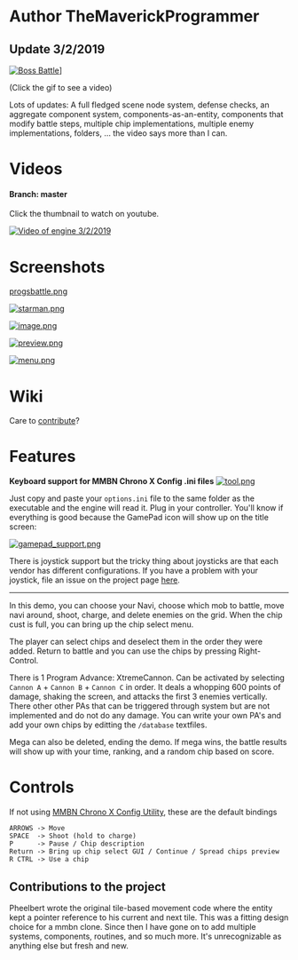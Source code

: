
# Author TheMaverickProgrammer

## Update 3/2/2019
[![Boss Battle](https://media.giphy.com/media/1eEv6U6IzFpFFfncDT/giphy.gif)](https://youtu.be/8EIgjohRZ_c?t=375)]

(Click the gif to see a video)

Lots of updates: A full fledged scene node system, defense checks, an aggregate component system, components-as-an-entity, components that modify battle steps, multiple chip implementations, multiple enemy implementations, folders, ... the video says more than I can.

# Videos
#### Branch: master
Click the thumbnail to watch on youtube. 

[![Video of engine 3/2/2019](http://i3.ytimg.com/vi/8EIgjohRZ_c/maxresdefault.jpg)](https://youtu.be/8EIgjohRZ_c) 

# Screenshots

[progsbattle.png](http://i3.ytimg.com/vi/8EIgjohRZ_c/maxresdefault.jpg)

[![starman.png](https://s8.postimg.cc/qjbob7h2d/starman.png)](https://postimg.cc/image/3umhbmzoh/)

[![image.png](https://s8.postimg.cc/sjtcjqrol/folder.png)](https://s8.postimg.cc/sjtcjqrol/folder.png)

[![preview.png](https://s15.postimg.cc/6cpgwlocr/preview.png)](https://postimg.cc/image/phsq6d30n/)

[![menu.png](https://s15.postimg.cc/k819ndp6z/Untitled.png)](https://postimg.cc/image/hdy49xn0n/)

# Wiki
Care to [contribute](https://github.com/TheMaverickProgrammer/battlenetwork/wiki)? 

# Features

**Keyboard support for MMBN Chrono X Config .ini files**
[![tool.png](https://s15.postimg.cc/hdqmp92i3/tool.png)](https://postimg.cc/image/wmgk30w6f/)

Just copy and paste your `options.ini` file to the same folder as the executable and the engine will read it. Plug in your controller. You'll know if everything is good because the GamePad icon will show up on the title screen:

[![gamepad_support.png](https://s15.postimg.cc/nmm2cu7ij/gamepad_support.png)](https://postimg.cc/image/ib75s4lfr/)

There is joystick support but the tricky thing about joysticks are that each vendor has different configurations. If you have a problem with your joystick, file an issue on the project page [here](https://github.com/TheMaverickProgrammer/battlenetwork/issues). 

--------

In this demo, you can choose your Navi, choose which mob to battle, move navi around, shoot, charge, and delete enemies on the grid. When the chip cust is full, you can bring up the chip select menu. 

The player can select chips and deselect them in the order they were added.  Return to battle and you can use the chips by pressing Right-Control. 

There is 1 Program Advance: XtremeCannon. Can be activated by selecting `Cannon A` + `Cannon B` + `Cannon C` in order. It deals a whopping 600 points of damage, shaking the screen, and attacks the first 3 enemies vertically.
There other other PAs that can be triggered through system but are not implemented and do not do any damage. 
You can write your own PA's and add your own chips by editting the `/database` textfiles.

Mega can also be deleted, ending the demo. If mega wins, the battle results will show up with your time, ranking, and a random chip based on score.

# Controls
If not using [MMBN Chrono X Config Utility](http://www.mmbnchronox.com/download.php), these are the default bindings

```
ARROWS -> Move
SPACE  -> Shoot (hold to charge)
P      -> Pause / Chip description 
Return -> Bring up chip select GUI / Continue / Spread chips preview
R CTRL -> Use a chip
```

## Contributions to the project
Pheelbert wrote the original tile-based movement code where the entity kept a pointer reference to his current and next tile. This was a fitting design choice for a mmbn clone. Since then I have gone on to add multiple systems, components, routines, and so much more. It's unrecognizable as anything else but fresh and new.
